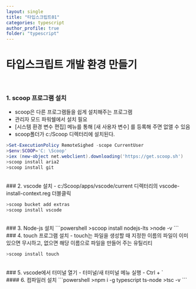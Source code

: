 ```yaml
---
layout: single
title: "타입스크립트01"
categories: typescript
author_profile: true
folder: "typescript"
---
```


# 타입스크립트 개발 환경 만들기
<br>


### 1. scoop 프로그램 설치
- scoop은 다른 프로그램들을 쉽게 설치해주는 프로그램
- 관리자 모드 파워쉘에서 설치 필요
- [시스템 환경 변수 편집] 메뉴를 통해 [새 사용자 변수] 를 등록해 주면 없앨 수 있음
- scoop폴더가 c:/Scoop 디렉터리에 설치된다.

```powershell
>Set-ExecutionPolicy RemoteSighed -scope CurrentUser
>$env:SCOOP='C: \Scoop'
>iex (new-object net.webclient).downloading('https://get.scoop.sh')
>scoop install aria2
>scoop install git
```
<br>
### 2. vscode 설치
- c:/Scoop/apps/vscode/current 디렉터리의 vscode-install-context.reg 더블클릭

```powershell
>scoop bucket add extras
>scoop install vscode
```
<br>
### 3. Node-js 설치
```powershell
>scoop install nodejs-lts
>node -v
```
<br>
### 4. touch 프로그램 설치
- touch는 파일을 생성할 때 지정한 이름의 파일이 이미 있으면 무시하고, 없으면 해당 이름으로 파일을 만들어 주는 유틸리티

```powershell
>scoop install touch
```
<br>
### 5. vscode에서 터미널 열기
 - 터미널/새 터미널 메뉴 실행
 - Ctrl + `
 
<br>
#### 6. 컴파일러 설치
```powershell
>npm i -g typescript ts-node
>tsc -v
```

